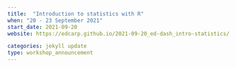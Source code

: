 ```yaml
---
title:  "Introduction to statistics with R"
when: "20 - 23 September 2021"
start_date: 2021-09-20
website: https://edcarp.github.io/2021-09-20_ed-dash_intro-statistics/

categories: jekyll update
type: workshop_announcement
---
```


